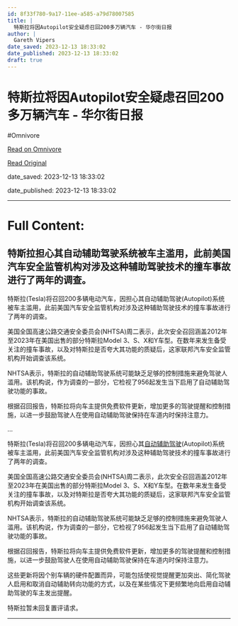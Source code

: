 ```yaml
---
id: 8f33f780-9a17-11ee-a585-a79d78007585
title: |
  特斯拉将因Autopilot安全疑虑召回200多万辆汽车 - 华尔街日报
author: |
  Gareth Vipers
date_saved: 2023-12-13 18:33:02
date_published: 2023-12-13 18:33:02
draft: true
---
```


# 特斯拉将因Autopilot安全疑虑召回200多万辆汽车 - 华尔街日报
#Omnivore

[Read on Omnivore](https://omnivore.app/me/autopilot-200-18c65b89dc3)

[Read Original](https://cn.wsj.com/amp/articles/%E7%89%B9%E6%96%AF%E6%8B%89%E5%B0%86%E5%9B%A0%E8%87%AA%E5%8A%A8%E8%BE%85%E5%8A%A9%E9%A9%BE%E9%A9%B6%E5%AE%89%E5%85%A8%E7%96%91%E8%99%91%E5%8F%AC%E5%9B%9E200%E5%A4%9A%E4%B8%87%E8%BE%86%E6%B1%BD%E8%BD%A6-5a735e78)

date_saved: 2023-12-13 18:33:02

date_published: 2023-12-13 18:33:02

--- 

# Full Content: 

## 特斯拉担心其自动辅助驾驶系统被车主滥用，此前美国汽车安全监管机构对涉及这种辅助驾驶技术的撞车事故进行了两年的调查。

特斯拉(Tesla)将召回200多辆电动汽车，因担心其自动辅助驾驶(Autopilot)系统被车主滥用，此前美国汽车安全监管机构对涉及这种辅助驾驶技术的撞车事故进行了两年的调查。

美国全国高速公路交通安全委员会(NHTSA)周二表示，此次安全召回涵盖2012年至2023年在美国出售的部分特斯拉Model 3、S、X和Y车型。在数年来发生备受关注的撞车事故，以及对特斯拉是否夸大其功能的质疑后，这家联邦汽车安全监管机构开始调查该系统。

NHTSA表示，特斯拉的自动辅助驾驶系统可能缺乏足够的控制措施来避免驾驶人滥用。该机构说，作为调查的一部分，它检视了956起发生当下启用了自动辅助驾驶功能的事故。

根据召回报告，特斯拉将向车主提供免费软件更新，增加更多的驾驶提醒和控制措施，以进一步鼓励驾驶人在使用自动辅助驾驶保持在车道内时保持注意力。

...

特斯拉(Tesla)将召回200多辆电动汽车，因担心其[自动辅助驾驶](https://cn.wsj.com/articles/CN-BIZ-20210817072530)(Autopilot)系统被车主滥用，此前美国汽车安全监管机构对涉及这种辅助驾驶技术的撞车事故进行了两年的调查。

美国全国高速公路交通安全委员会(NHTSA)周二表示，此次安全召回涵盖2012年至2023年在美国出售的部分特斯拉Model 3、S、X和Y车型。在数年来发生备受关注的撞车事故，以及对特斯拉是否夸大其功能的质疑后，这家联邦汽车安全监管机构开始调查该系统。

NHTSA表示，特斯拉的自动辅助驾驶系统可能缺乏足够的控制措施来避免驾驶人滥用。该机构说，作为调查的一部分，它检视了956起发生当下启用了自动辅助驾驶功能的事故。

根据召回报告，特斯拉将向车主提供免费软件更新，增加更多的驾驶提醒和控制措施，以进一步鼓励驾驶人在使用自动辅助驾驶保持在车道内时保持注意力。

这些更新将因个别车辆的硬件配置而异，可能包括使视觉提醒更加突出、简化驾驶人启用和取消自动辅助转向功能的方式，以及在某些情况下更频繁地向启用自动辅助驾驶的车主发出提醒。

特斯拉暂未回复置评请求。

---

